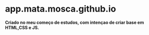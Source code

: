 # app.mata.mosca.github.io

**Criado no meu começo de estudos, com intençao de criar base em HTML,CSS e JS.**
